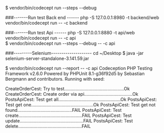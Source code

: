 $ vendor/bin/codecept run --steps  --debug

###-------Run test Back end ------
   php -S 127.0.0.1:8980 -t backend/web
   vendor/bin/codecept run -- -c backend

###-------Run test Api ------
    php -S 127.0.0.1:8880 -t api/web
    vendor/bin/codecept run -- -c api  
    $ vendor/bin/codecept run --steps --debug -- -c api
   
###---------Selenium--------------------
  cd ~/Desktop
  $ java -jar selenium-server-standalone-3.141.59.jar   
  
  
$ vendor/bin/codecept run --report -- -c api
Codeception PHP Testing Framework v2.6.0
Powered by PHPUnit 8.1-g36f92d5 by Sebastian Bergmann and contributors.
Running with seed:

CreateOrderCest: Try to test...............................................Ok
CreateOrderCest: Create order via api......................................Ok
PostsApiCest: Test get all.................................................Ok
PostsApiCest: Test get one.................................................Ok
PostsApiCest: Test get not found...........................................FAIL
PostsApiCest: Test create..................................................FAIL
PostsApiCest: Test update..................................................FAIL
PostsApiCest: Test delete..................................................FAIL
